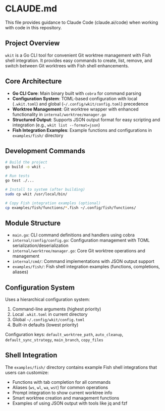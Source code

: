# CLAUDE.md

This file provides guidance to Claude Code (claude.ai/code) when working with code in this repository.

## Project Overview

`wkit` is a Go CLI tool for convenient Git worktree management with Fish shell integration. It provides easy commands to create, list, remove, and switch between Git worktrees with Fish shell enhancements.

## Core Architecture

- **Go CLI Core**: Main binary built with `cobra` for command parsing
- **Configuration System**: TOML-based configuration with local (`.wkit.toml`) and global (`~/.config/wkit/config.toml`) precedence
- **Worktree Management**: Git worktree wrapper with enhanced functionality in `internal/worktree/manager.go`
- **Structured Output**: Supports JSON output format for easy scripting and integration (e.g., `wkit list --format=json`)
- **Fish Integration Examples**: Example functions and configurations in `examples/fish/` directory

## Development Commands

```bash
# Build the project
go build -o wkit .

# Run tests
go test ./...

# Install to system (after building)
sudo cp wkit /usr/local/bin/

# Copy Fish integration examples (optional)
cp examples/fish/functions/*.fish ~/.config/fish/functions/
```

## Module Structure

- `main.go`: CLI command definitions and handlers using cobra
- `internal/config/config.go`: Configuration management with TOML serialization/deserialization
- `internal/worktree/manager.go`: Core Git worktree operations and management
- `internal/cmd/`: Command implementations with JSON output support
- `examples/fish/`: Fish shell integration examples (functions, completions, aliases)

## Configuration System

Uses a hierarchical configuration system:
1. Command-line arguments (highest priority)
2. Local `.wkit.toml` in current directory
3. Global `~/.config/wkit/config.toml`
4. Built-in defaults (lowest priority)

Configuration keys: `default_worktree_path`, `auto_cleanup`, `default_sync_strategy`, `main_branch`, `copy_files`

## Shell Integration

The `examples/fish/` directory contains example Fish shell integrations that users can customize:
- Functions with tab completion for all commands
- Aliases (`ws`, `wl`, `wa`, `wst`) for common operations
- Prompt integration to show current worktree info
- Smart worktree creation and management functions
- Examples of using JSON output with tools like jq and fzf